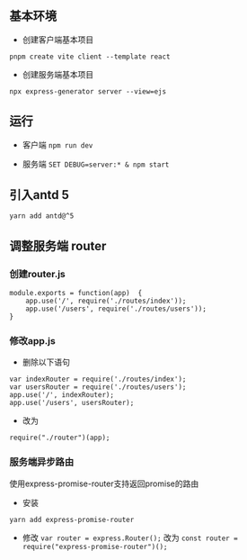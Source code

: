 ## 基本环境

* 创建客户端基本项目
```
pnpm create vite client --template react
```

* 创建服务端基本项目
```
npx express-generator server --view=ejs 
```

## 运行

* 客户端
`npm run dev`

* 服务端
`SET DEBUG=server:* & npm start`

## 引入antd 5

`yarn add antd@^5`

## 调整服务端 router

### 创建router.js
```
module.exports = function(app)  {
    app.use('/', require('./routes/index'));
    app.use('/users', require('./routes/users'));
}
```

### 修改app.js
* 删除以下语句
```
var indexRouter = require('./routes/index');
var usersRouter = require('./routes/users');
app.use('/', indexRouter);
app.use('/users', usersRouter);
```

* 改为
```
require("./router")(app);
```

### 服务端异步路由
使用express-promise-router支持返回promise的路由

* 安装

`yarn add express-promise-router`

* 修改
`var router = express.Router();`
改为 
`const router = require("express-promise-router")();`

